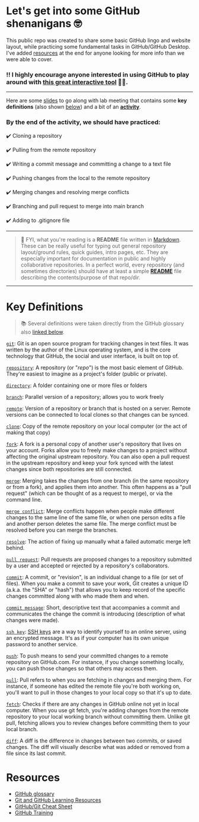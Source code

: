 # Let's get into some GitHub shenanigans :nerd_face:

This public repo was created to share some basic GitHub lingo and website layout, while practicing some fundamental tasks in GitHub/GitHub Desktop. I've added [resources](#resources) at the end for anyone looking for more info than we were able to cover.

### :bangbang: I highly encourage anyone interested in using GitHub to play around with [this great interactive tool](https://learngitbranching.js.org/) :woman_technologist:.


---


Here are some [slides](https://ksuprod-my.sharepoint.com/:p:/g/personal/rmarques_kent_edu/EZAmHw_xuFZPjNwK3d8eZawBPEjjnRHovxuvr3Y0vhjTFg?e=Ah1upX) to go along with lab meeting that contains some **key definitions** (also shown [below](#key-definitions)) and a bit of an [**activity**](https://ksuprod-my.sharepoint.com/:p:/g/personal/rmarques_kent_edu/EZAmHw_xuFZPjNwK3d8eZawBPEjjnRHovxuvr3Y0vhjTFg?e=zkhu9j&nav=eyJzSWQiOjI2NCwiY0lkIjozOTM3MTUyODU4fQ). 

### By the end of the activity, we should have practiced:
:heavy_check_mark: Cloning a repository

:heavy_check_mark: Pulling from the remote repository

:heavy_check_mark: Writing a commit message and committing a change to a text file

:heavy_check_mark: Pushing changes from the local to the remote repository

:heavy_check_mark: Merging changes and resolving merge conflicts

:heavy_check_mark: Branching and pull request to merge into main branch

:heavy_check_mark: Adding to .gitignore file


---


> :mega: FYI, what you're reading is a **README** file written in [Markdown](https://github.com/adam-p/markdown-here/wiki/Markdown-Cheatsheet). These can be really useful for typing out general repository layout/ground rules, quick guides, intro pages, etc. They are especially important for documentation in public and highly collaborative repositories. In a perfect world, every repository (and sometimes directories) should have at least a simple [**README**](https://docs.github.com/en/repositories/managing-your-repositorys-settings-and-features/customizing-your-repository/about-readmes) file describing the contents/purpose of that repo/dir.


---


# Key Definitions
> :books: Several definitions were taken directly from the GitHub glossary also [linked below](#resources).

[`git`](https://docs.github.com/en/get-started/quickstart/github-glossary#git): Git is an open source program for tracking changes in text files. It was written by the author of the Linux operating system, and is the core technology that GitHub, the social and user interface, is built on top of.

[`repository`](https://docs.github.com/en/get-started/quickstart/github-glossary#repository): A repository (or "_repo_") is the most basic element of GitHub. They're easiest to imagine as a project's folder (public or private).

[`directory`](https://docs.github.com/en/get-started/quickstart/github-glossary#directory): A folder containing one or more files or folders

[`branch`](https://docs.github.com/en/get-started/quickstart/github-glossary#branch): Parallel version of a repository; allows you to work freely

[`remote`](https://docs.github.com/en/get-started/quickstart/github-glossary#remote): Version of a repository or branch that is hosted on a server. Remote versions can be connected to local clones so that changes can be synced.

[`clone`](https://docs.github.com/en/get-started/quickstart/github-glossary#clone): Copy of the remote repository on your local computer (or the act of making that copy)

[`fork`](https://docs.github.com/en/get-started/quickstart/github-glossary#fork): A fork is a personal copy of another user's repository that lives on your account. Forks allow you to freely make changes to a project without affecting the original upstream repository. You can also open a pull request in the upstream repository and keep your fork synced with the latest changes since both repositories are still connected.

[`merge`](https://docs.github.com/en/get-started/quickstart/github-glossary#merge): Merging takes the changes from one branch (in the same repository or from a fork), and applies them into another. This often happens as a "pull request" (which can be thought of as a request to merge), or via the command line.

[`merge conflict`](https://docs.github.com/en/get-started/quickstart/github-glossary#merge-conflict): Merge conflicts happen when people make different changes to the same line of the same file, or when one person edits a file and another person deletes the same file. The merge conflict must be resolved before you can merge the branches.

[`resolve`](https://docs.github.com/en/get-started/quickstart/github-glossary#resolve): The action of fixing up manually what a failed automatic merge left behind.

[`pull request`](https://docs.github.com/en/get-started/quickstart/github-glossary#pull-request): Pull requests are proposed changes to a repository submitted by a user and accepted or rejected by a repository's collaborators.

[`commit`](https://docs.github.com/en/get-started/quickstart/github-glossary#commit): A commit, or "revision", is an individual change to a file (or set of files). 
When you make a commit to save your work, Git creates a unique ID (a.k.a. the "SHA" or "hash") that allows you to keep record of the specific changes committed along with who made them and when. 

[`commit message`](https://docs.github.com/en/get-started/quickstart/github-glossary#commit-message): Short, descriptive text that accompanies a commit and communicates the change the commit is introducing (description of what changes were made).

[`ssh key`](https://docs.github.com/en/get-started/quickstart/github-glossary#ssh-key): [SSH keys](https://docs.github.com/en/authentication/connecting-to-github-with-ssh/generating-a-new-ssh-key-and-adding-it-to-the-ssh-agent) are a way to identify yourself to an online server, using an encrypted message. It's as if your computer has its own unique password to another service.

[`push`](https://docs.github.com/en/get-started/quickstart/github-glossary#push): To push means to send your committed changes to a remote repository on GitHub.com. For instance, if you change something locally, you can push those changes so that others may access them.

[`pull`](https://docs.github.com/en/get-started/quickstart/github-glossary#pull): Pull refers to when you are fetching in changes and merging them. For instance, if someone has edited the remote file you're both working on, you'll want to pull in those changes to your local copy so that it's up to date. 

[`fetch`](https://docs.github.com/en/get-started/quickstart/github-glossary#fetch): Checks if there are any changes in GitHub online not yet in local computer. When you use git fetch, you're adding changes from the remote repository to your local working branch without committing them. Unlike git pull, fetching allows you to review changes before committing them to your local branch.

[`diff`](https://docs.github.com/en/get-started/quickstart/github-glossary#diff): A diff is the difference in changes between two commits, or saved changes. The diff will visually describe what was added or removed from a file since its last commit.


# Resources
* [GitHub glossary](https://docs.github.com/en/get-started/quickstart/github-glossary)
* [Git and GitHub Learning Resources](https://docs.github.com/en/get-started/quickstart/git-and-github-learning-resources)
* [GitHub/Git Cheat Sheet](https://training.github.com/downloads/github-git-cheat-sheet.pdf)
* [GitHub Training](https://githubtraining.github.io/training-manual/#/01_getting_ready_for_class)

